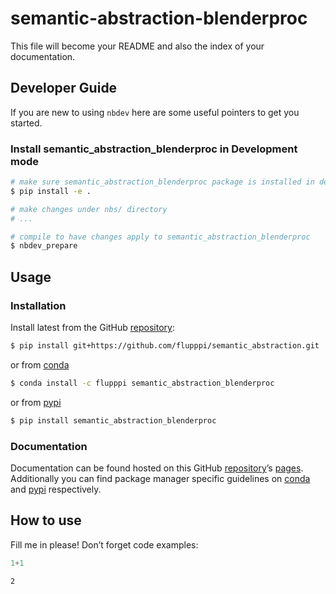 # semantic-abstraction-blenderproc


<!-- WARNING: THIS FILE WAS AUTOGENERATED! DO NOT EDIT! -->

This file will become your README and also the index of your
documentation.

## Developer Guide

If you are new to using `nbdev` here are some useful pointers to get you
started.

### Install semantic_abstraction_blenderproc in Development mode

``` sh
# make sure semantic_abstraction_blenderproc package is installed in development mode
$ pip install -e .

# make changes under nbs/ directory
# ...

# compile to have changes apply to semantic_abstraction_blenderproc
$ nbdev_prepare
```

## Usage

### Installation

Install latest from the GitHub
[repository](https://github.com/flupppi/semantic-abstraction-blenderproc):

``` sh
$ pip install git+https://github.com/flupppi/semantic_abstraction.git
```

or from [conda](https://anaconda.org/flupppi/semantic_abstraction)

``` sh
$ conda install -c flupppi semantic_abstraction_blenderproc
```

or from [pypi](https://pypi.org/project/semantic_abstraction/)

``` sh
$ pip install semantic_abstraction_blenderproc
```

### Documentation

Documentation can be found hosted on this GitHub
[repository](https://github.com/flupppi/semantic-abstraction-blenderproc)’s
[pages](https://flupppi.github.io/semantic_abstraction/). Additionally
you can find package manager specific guidelines on
[conda](https://anaconda.org/flupppi/semantic_abstraction) and
[pypi](https://pypi.org/project/semantic_abstraction/) respectively.

## How to use

Fill me in please! Don’t forget code examples:

``` python
1+1
```

    2

